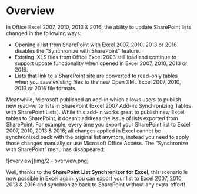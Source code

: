 # Overview

In Office Excel 2007, 2010, 2013 & 2016, the ability to update SharePoint lists changed in the following ways:
* Opening a list from SharePoint with Excel 2007, 2010, 2013 or 2016 disables the "Synchronize with SharePoint" feature.
* Existing .XLS files from Office Excel 2003 still load and continue to support update functionality when opened in Excel 2007, 2010, 2013 or 2016.
* Lists that link to a SharePoint site are converted to read-only tables when you save existing files to the new Open XML Excel 2007, 2010, 2013 or 2016 file formats.


Meanwhile, Microsoft published an add-in which allows users to publish new read-write lists in SharePoint (Excel 2007 Add-in: Synchronizing Tables with SharePoint Lists). While this add-in works great to publish new Excel tables to SharePoint, it doesn’t address the issue of lists exported from SharePoint. For example, every time you export your SharePoint list to Excel 2007, 2010, 2013 & 2016; all changes applied in Excel cannot be synchronized back with the original list anymore, instead you need to apply those changes manually or use Microsoft Office Access. The “Synchronize with SharePoint” menu has disappeared:

![overview](img/2 - overview.png)

Well, thanks to the **SharePoint List Synchronizer for Excel**, this scenario is now possible in Excel again: you can export your list to Excel 2007, 2010, 2013 & 2016 and synchronize back to SharePoint without any extra-effort!